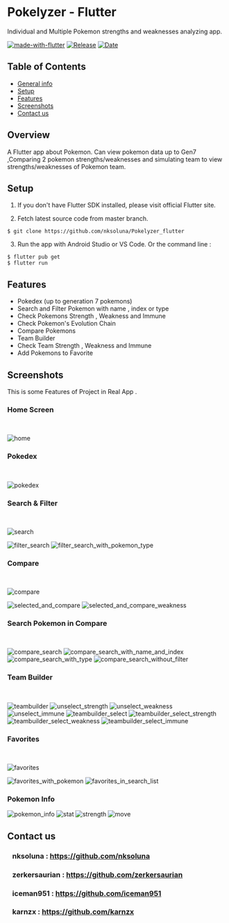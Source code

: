 # Pokelyzer - Flutter

Individual and Multiple Pokemon strengths and weaknesses analyzing app.

[![made-with-flutter](https://img.shields.io/badge/Made%20with-Flutter-1f425f.svg)](https://flutter.dev/)
[![Release](https://img.shields.io/github/v/release/nksoluna/pokelyzer_flutter)](https://img.shields.io/github/v/release/nksoluna/pokelyzer_flutter)
[![Date](https://img.shields.io/github/release-date/nksoluna/pokelyzer_flutter?color=orange)](https://img.shields.io/github/release-date/nksoluna/pokelyzer_flutter)




## Table of Contents

* [General info](#general-info)
* [Setup](#setup)
* [Features](#features)
* [Screenshots](#screenshots)
* [Contact us](#contact-us)

## Overview
A Flutter app about Pokemon. Can view pokemon data up to Gen7 ,Comparing 2 pokemon strengths/weaknesses 
and simulating team to view strengths/weaknesses of Pokemon team.


## Setup
1. If you don't have Flutter SDK installed, please visit official Flutter site.

2. Fetch latest source code from master branch.

```
$ git clone https://github.com/nksoluna/Pokelyzer_flutter
```
3. Run the app with Android Studio or VS Code. Or the command line :
```
$ flutter pub get 
$ flutter run
```

## Features

* Pokedex (up to generation 7 pokemons)
* Search and Filter Pokemon with name , index or type
* Check Pokemons Strength , Weakness and Immune
* Check Pokemon's Evolution Chain
* Compare Pokemons
* Team Builder
* Check Team Strength , Weakness and Immune
* Add Pokemons to Favorite

## Screenshots

This is some Features of Project in Real App .

### Home Screen
<br>

![home](https://user-images.githubusercontent.com/60749514/137742028-8c8bdd02-e98d-4b5c-b212-e5eb22dbead7.PNG)

### Pokedex
<br>

![pokedex](https://user-images.githubusercontent.com/60749514/137742796-93bef022-27ab-4312-a5bd-b999c6c10a48.PNG)

### Search & Filter
<br>

![search](https://user-images.githubusercontent.com/60749514/137743138-7b5297fb-d0c5-4f0b-8526-13672c5964df.PNG)

![filter_search](https://user-images.githubusercontent.com/60749514/137743127-4476b754-7b7e-4762-98c8-0df97142b4d9.PNG)
![filter_search_with_pokemon_type](https://user-images.githubusercontent.com/60749514/137743132-437647ec-35bb-4f25-9187-637250ac2ef1.PNG)

### Compare
<br>

![compare](https://user-images.githubusercontent.com/60749514/137768616-a2abb9f5-b034-4d32-8faa-9c3198b3ca2e.PNG)

![selected_and_compare](https://user-images.githubusercontent.com/60749514/137768601-df0e7e12-2c0c-4572-9060-8474fa3e1c72.PNG)
![selected_and_compare_weakness](https://user-images.githubusercontent.com/60749514/137768612-25dd6c9b-8640-4b95-bf25-dd4e79d2be22.PNG)

### Search Pokemon in Compare
<br>

![compare_search](https://user-images.githubusercontent.com/60749514/137768833-4e79e612-d497-4ea4-9ad0-c52a3cc55a1f.PNG)
![compare_search_with_name_and_index](https://user-images.githubusercontent.com/60749514/137768842-d09c5576-8a17-45a5-ad0b-11d6f760039d.PNG)
![compare_search_with_type](https://user-images.githubusercontent.com/60749514/137768844-5c9bfd65-c076-46fb-a72d-cfd53b42b144.PNG)
![compare_search_without_filter](https://user-images.githubusercontent.com/60749514/137768848-81c090a0-ab02-4586-ae4c-205154f0218a.PNG)

### Team Builder
<br>

![teambuilder](https://user-images.githubusercontent.com/60749514/137769153-8fa6355c-be92-4761-abdb-958889baa76a.PNG)
![unselect_strength](https://user-images.githubusercontent.com/60749514/137769144-acd02c1c-a65c-4d8e-83db-91220c295b98.PNG)
![unselect_weakness](https://user-images.githubusercontent.com/60749514/137769148-1b01c7dd-921a-456b-a417-14d03be6b802.PNG)
![unselect_immune](https://user-images.githubusercontent.com/60749514/137769143-cd72c90d-2c80-450c-b8db-0d884fee6d1b.PNG)
![teambuilder_select](https://user-images.githubusercontent.com/60749514/137769158-6ec4b5db-df4b-4408-b7da-6b8aabe0c9d8.PNG)
![teambuilder_select_strength](https://user-images.githubusercontent.com/60749514/137769165-67fa3805-1824-47a8-a0f3-75d13282e43c.PNG)
![teambuilder_select_weakness](https://user-images.githubusercontent.com/60749514/137769137-dd7cfdb8-4d5e-4912-a140-6d534f9bf5e8.PNG)
![teambuilder_select_immune](https://user-images.githubusercontent.com/60749514/137769161-732ac061-9d84-4f09-b550-9e1cfe32b0da.PNG)

### Favorites
<br>

![favorites](https://user-images.githubusercontent.com/60749514/137769451-67f8f1b2-f3a9-4243-a85a-af75231fd80c.PNG)

![favorites_with_pokemon](https://user-images.githubusercontent.com/60749514/137769456-d91db0ad-6c6d-42e5-92e4-ae6040e11586.PNG)
![favorites_in_search_list](https://user-images.githubusercontent.com/60749514/137769453-8ef1f24b-cd96-4226-9390-58e61d87e94b.PNG)

### Pokemon Info
![pokemon_info](https://user-images.githubusercontent.com/60749514/137843218-d1d30f27-68cc-437b-b96d-767337cd9350.PNG)
![stat](https://user-images.githubusercontent.com/60749514/137843226-8f7586c8-b650-47b3-bbba-74c56a0c492b.PNG)
![strength](https://user-images.githubusercontent.com/60749514/137843228-e5cdb287-c836-4b82-b16d-37bd7fbd6bd0.PNG)
![move](https://user-images.githubusercontent.com/60749514/137843230-b4416cd8-b4aa-4a04-bba3-14d6d51bbaa0.PNG)


## Contact us 

### &nbsp;&nbsp; nksoluna : https://github.com/nksoluna
### &nbsp;&nbsp; zerkersaurian : https://github.com/zerkersaurian
### &nbsp;&nbsp; iceman951 : https://github.com/iceman951
### &nbsp;&nbsp; karnzx : https://github.com/karnzx



